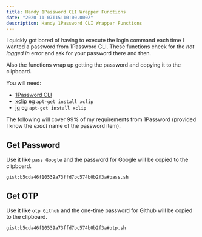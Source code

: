 ```yaml
---
title: Handy 1Password CLI Wrapper Functions
date: "2020-11-07T15:10:00.000Z"
description: Handy 1Password CLI Wrapper Functions
---
```


I quickly got bored of having to execute the login command each time I wanted a password from
1Password CLI. These functions check for the _not logged in_ error and ask for your password
there and then.

Also the functions wrap up getting the password and copying it to the clipboard.

You will need:

* [1Password CLI](https://support.1password.com/command-line-getting-started/)
* [xclip](https://github.com/astrand/xclip) eg `apt-get install xclip`
* [jq](https://github.com/stedolan/jq) eg `apt-get install xclip`

The following will cover 99% of my requirements from 1Password (provided I know the _exact_ name of the password item).

## Get Password

Use it like `pass Google` and the password for Google will be copied to the clipboard.

`gist:b5cda46f10539a73ffd7bc574b0b2f3a#pass.sh`

## Get OTP

Use it like `otp Github` and the one-time password for Github will be copied to the clipboard.

`gist:b5cda46f10539a73ffd7bc574b0b2f3a#otp.sh`
